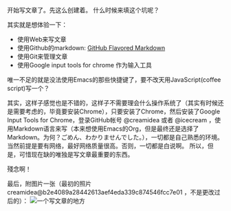 开始写文章了。先这么创建着。 什么时候来填这个坑呢？

其实就是想体验一下：
* 使用Web来写文章
* 使用Github的markdown: [GitHub Flavored Markdown](https://help.github.com/articles/github-flavored-markdown)
* 使用Git来管理文章
* 使用Google input tools for chrome 作为输入工具

唯一不足的就是没法使用Emacs的那些快捷键了，要不改天用JavaScript(coffee script)写一个？

其实，这样子感觉也是不错的，这样子不需要理会什么操作系统了（其实有时候还是需要考虑的，毕竟要安装Chrome），只要安装了Chrome，然后安装了Google Input Tools for Chrome，登录GitHub帐号 @creamidea  或者 @icecream ，使用Markdown语言来写（本来想使用Emacs的Org，但是最终还是选择了Markdown。为何？ごめん、わかりませんでした。），一切都是自己熟悉的环境。
当然前提是要有网络，最好网络质量很高。否则，一切都是白说啊。
所以，但是，可惜现在缺的唯独是写文章最重要的东西。

殘念啊！

最后，附图片一张（最初的照片 creamidea@b2e4089a28442613aef4eda339c874546fcc7e01 ，不是更改过后的）：
![一个写文章的地方](http://farm4.staticflickr.com/3710/10751872716_36eede1d32_o.png "Write Article")
